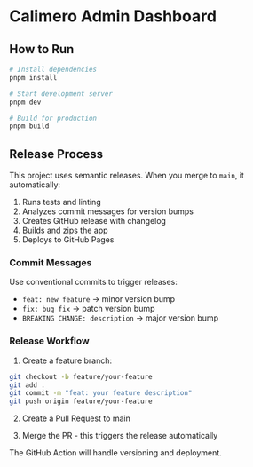 # Calimero Admin Dashboard

## How to Run

```bash
# Install dependencies
pnpm install

# Start development server
pnpm dev

# Build for production
pnpm build
```

## Release Process

This project uses semantic releases. When you merge to `main`, it automatically:

1. Runs tests and linting
2. Analyzes commit messages for version bumps
3. Creates GitHub release with changelog
4. Builds and zips the app
5. Deploys to GitHub Pages

### Commit Messages

Use conventional commits to trigger releases:

- `feat: new feature` → minor version bump
- `fix: bug fix` → patch version bump  
- `BREAKING CHANGE: description` → major version bump

### Release Workflow

1. Create a feature branch:
```bash
git checkout -b feature/your-feature
git add .
git commit -m "feat: your feature description"
git push origin feature/your-feature
```

2. Create a Pull Request to main

3. Merge the PR - this triggers the release automatically

The GitHub Action will handle versioning and deployment.
